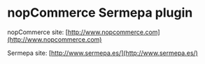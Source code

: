 ﻿nopCommerce Sermepa plugin
===========

nopCommerce site: [http://www.nopcommerce.com](http://www.nopcommerce.com)

Sermepa site: [http://www.sermepa.es/](http://www.sermepa.es/)